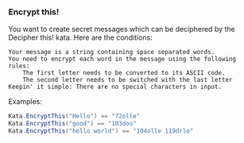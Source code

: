 ### Encrypt this!

You want to create secret messages which can be deciphered by the Decipher this! kata. Here are the conditions:

    Your message is a string containing space separated words.
    You need to encrypt each word in the message using the following rules:
        The first letter needs to be converted to its ASCII code.
        The second letter needs to be switched with the last letter
    Keepin' it simple: There are no special characters in input.

Examples:
````c#
Kata.EncryptThis("Hello") == "72olle"
Kata.EncryptThis("good") == "103doo"
Kata.EncryptThis("hello world") == "104olle 119drlo"
